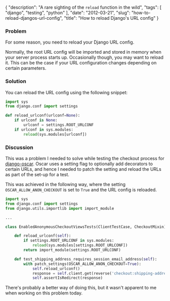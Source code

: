 {
    "description": "A rare sighting of the `reload` function in the wild",
    "tags": [
        "django",
        "testing",
        "python"
    ],
    "date": "2012-03-21",
    "slug": "how-to-reload-djangos-url-config",
    "title": "How to reload Django's URL config"
}

### Problem

For some reason, you need to reload your Django URL config.

Normally, the root URL config will be imported and stored in memory when
your server process starts up. Occasionally though, you may want to
reload it. This can be the case if your URL configuration changes
depending on certain parameters.

### Solution

You can reload the URL config using the following snippet:

``` python
import sys
from django.conf import settings

def reload_urlconf(urlconf=None):
    if urlconf is None:
        urlconf = settings.ROOT_URLCONF
    if urlconf in sys.modules:
        reload(sys.modules[urlconf])
```

### Discussion

This was a problem I needed to solve while testing the checkout process
for [django-oscar](https://github.com/tangentlabs/django-oscar). Oscar
uses a setting flag to optionally add decorators to certain URLs, and
hence I needed to patch the setting and reload the URLs as part of the
set-up for a test.

This was achieved in the following way, where the setting
`OSCAR_ALLOW_ANON_CHECKOUT` is set to `True` and the URL config is
reloaded.

``` python
import sys
from django.conf import settings
from django.utils.importlib import import_module

...

class EnabledAnonymousCheckoutViewsTests(ClientTestCase, CheckoutMixin):

    def reload_urlconf(self):
        if settings.ROOT_URLCONF in sys.modules:
            reload(sys.modules[settings.ROOT_URLCONF])
        return import_module(settings.ROOT_URLCONF)

    def test_shipping_address_requires_session_email_address(self):
        with patch_settings(OSCAR_ALLOW_ANON_CHECKOUT=True):
            self.reload_urlconf()
            response = self.client.get(reverse('checkout:shipping-address'))
            self.assertIsRedirect(response)
```

There's probably a better way of doing this, but it wasn't apparent to
me when working on this problem today.
